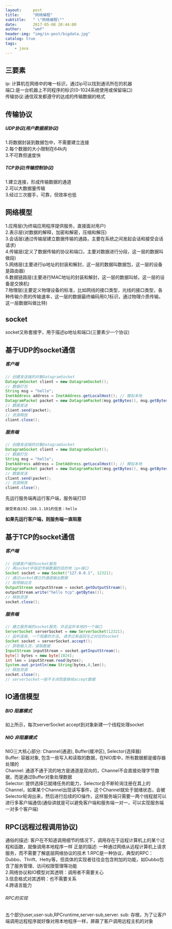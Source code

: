 ```yaml
---
layout:     post
title:      "网络编程"
subtitle:   " \"网络编程\""
date:       2017-05-08 20:44:00
author:     "wmf"
header-img: "img/in-post/bigdata.jpg"
catalog: true
tags:
    - java
---
```

## 三要素
ip: 计算机在网络中的唯一标识，通过ip可以找到通讯所在的机器<br/>
端口:是一台机器上不同程序的标识(0-1024系统使用或保留端口)<br/>
传输协议:通信双发都遵守的达成的传输数据的格式
## 传输协议
##### UDP协议(用户数据报协议)
1.将数据封装到数据包中，不需要建立连接<br/>
2.每个数据的大小限制在64k内<br/>
3.不可靠但速度快<br/>
##### TCP协议(传输控制协议)
1.建立连接，形成传输数据的通道<br/>
2.可以大数据量传输<br/>
3.经过三次握手，可靠，但效率也低<br/>
## 网络模型
1.应用层(为终端应用程序提供服务，直接面对用户)<br/>
2.表示层(对数据的解释，加密和解密，压缩和解压)<br/>
3.会话层(通过传输层建立数据传输的通路，主要在系统之间发起会话和接受会话请求)<br/>
4.传输层(定义了数据传输的协议和端口，主要对数据进行分段，这一层的数据叫做段)<br/>
5.网络层(主要进行ip地址的封装和解封，这一层的数据叫数据包，这一层的设备是路由器)<br/>
6.数据链路层(主要进行MAC地址的封装和解封，这一层的数据叫帧，这一层的设备是交换机)<br/>
7.物理层(主要定义物理设备的标准，比如网线的接口类型，光线的接口类型，各种传输介质的传输速率，这一层的数据最终编码用0,1标识，通过物理介质传输，这一层数据叫做比特)
## socket
socket又称套接字，用于描述ip地址和端口(三要素少一个协议)
## 基于UDP的socket通信
##### 客户端
```java
// 创建发送端的对象DatagramSocket
DatagramSocket client = new DatagramSocket();
// 数据打包
String msg = "hello";
InetAddress address = InetAddress.getLocalHost(); // 模拟本地
DatagramPacket packet = new DatagramPacket(msg.getBytes(), msg.getBytes().length, address, 12321);
// 数据发送
client.send(packet);
// 资源释放
client.close();
```
##### 服务端
```java
// 创建发送端的对象DatagramSocket
DatagramSocket client = new DatagramSocket();
// 数据打包
String msg = "hello";
InetAddress address = InetAddress.getLocalHost(); // 模拟本地
DatagramPacket packet = new DatagramPacket(msg.getBytes(), msg.getBytes().length, address, 12321);
// 数据发送
client.send(packet);
// 资源释放
client.close();
```
先运行服务端再运行客户端，服务端打印
```
接受来自192.168.1.101的信息：hello
```
**如果先运行客户端，则服务端一直阻塞**
## 基于TCP的socket通信
##### 客户端
```java
// 创建客户端的socket服务
// 再socket中指定传输数据的目的地 ip+端口
Socket socket = new Socket("127.0.0.1", 12321);
// 通过socket建立的通道输出数据
// 取得输出流
OutputStream outputStream = socket.getOutputStream();
outputStream.write("hello tcp".getBytes());
// 释放资源
socket.close();
```
##### 服务端
```java
// 建立服务端的socket服务，并且监听本地的一个端口
ServerSocket serverSocket = new ServerSocket(12321);
// 监听连接, 一个阻塞的方法, 请求过来返回与之对应的socket
Socket socket = serverSocket.accept();
// 获取输入流，读取数据
InputStream inputStream = socket.getInputStream();
byte[] bytes = new byte[1024];
int len = inputStream.read(bytes);
System.out.println(new String(bytes,0,len));
// 释放资源
socket.close();
// serverSocket一般不关闭而是继续accept数据
```
## IO通信模型
##### BIO 阻塞模式
如上所示，每次serverSocket accept到对象新建一个线程处理socket
##### NIO 非阻塞模式
NIO三大核心部分: Channel(通道), Buffer(缓冲区), Selector(选择器)<br>
Buffer: 容器对象, 包含一些写入和读取的数据，在NIO库中，所有数据都是缓存器处理的<br>
Channel: 通道不通于流的地方是通道是双向的，Channel不会直接处理字节数据，而是通过Buffer对象处理数据<br>
Selector: 提供选择已就绪任务的能力，Selector会不断轮询注册在其上的Channel，如果某个Channel出现读写事件，这个Channel就处于就绪状态，会被Selector轮询出来，然后进行后续的IO操作，这样服务端只需要一两个线程就可以进行多客户端通信(通俗讲就是可以避免客户端和服务端一对一，可以实现服务端一对多个客户端)
## RPC(远程过程调用协议)
通俗的描述: 客户在不知道调用细节的情况下，调用存在于运程计算机上的某个过程和函数，就像调用本地程序一样
正是的描述: 一种通过网络从远程计算机上请求服务，而不需要了解底层网络协议的技术
1.RPC是一种协议，典型的RPC：Dubbo、Thrift、Hetty等，但具体的实现者往往会包含附加的功能，如Dubbo包含了服务管理、访问权限管理等功能<br/>
2.网络协议和IO模型对其透明：调用者不需要关心<br/>
3.信息格式对其透明：也不需要关系<br/>
4.跨语言能力
###### RPC的实现
五个部分user,user-sub,RPCruntime,server-sub,server.
sub: 存根，为了让客户端调用远程程序就好像对用本地程序一样，屏蔽了客户调用远程主机的对象